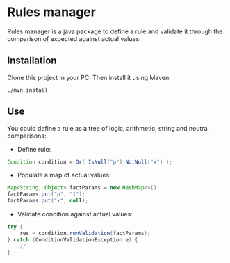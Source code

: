 # Rules manager
Rules manager is a java package to define a rule and validate it through the comparison of expected against actual values.

## Installation
Clone this project in your PC. Then install it using Maven:

``` batch
./mvn install
```

## Use
You could define a rule as a tree of logic, arithmetic, string and neutral comparisons:

* Define rule:

``` java
Condition condition = Or( IsNull("p"),NotNull("x") );
```
* Populate a map of actual values:

``` java
Map<String, Object> factParams = new HashMap<>();
factParams.put("p", "1");
factParams.put("x", null);
```
* Validate condition against actual values:

``` java
try {
	res = condition.runValidation(factParams);
} catch (ConditionValidationException e) {
	//
}
```
